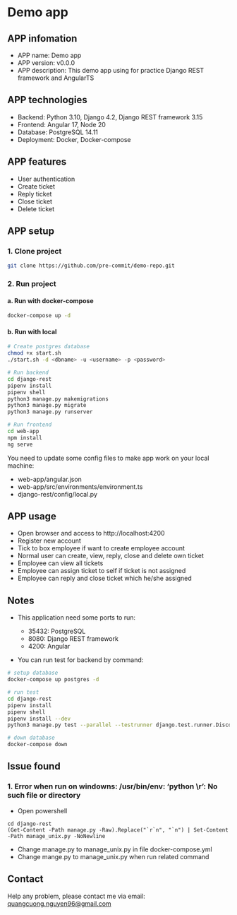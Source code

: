 # Demo app

## APP infomation
- APP name: Demo app
- APP version: v0.0.0
- APP description: This demo app using for practice Django REST framework and AngularTS

## APP technologies
- Backend: Python 3.10, Django 4.2, Django REST framework 3.15
- Frontend: Angular 17, Node 20
- Database: PostgreSQL 14.11
- Deployment: Docker, Docker-compose

## APP features
- User authentication
- Create ticket
- Reply ticket
- Close ticket
- Delete ticket

## APP setup
### 1. Clone project
```bash
git clone https://github.com/pre-commit/demo-repo.git
```

### 2. Run project
#### a. Run with docker-compose
```bash
docker-compose up -d
``` 
#### b. Run with local
```bash
# Create postgres database
chmod +x start.sh
./start.sh -d <dbname> -u <username> -p <password>

# Run backend
cd django-rest
pipenv install
pipenv shell
python3 manage.py makemigrations
python3 manage.py migrate
python3 manage.py runserver

# Run frontend
cd web-app
npm install
ng serve
```

You need to update some config files to make app work on your local machine:
- web-app/angular.json
- web-app/src/environments/environment.ts
- django-rest/config/local.py

## APP usage
- Open browser and access to http://localhost:4200
- Register new account
- Tick to box employee if want to create employee account
- Normal user can create, view, reply, close and delete own ticket
- Employee can view all tickets
- Employee can assign ticket to self if ticket is not assigned
- Employee can reply and close ticket which he/she assigned

## Notes
- This application need some ports to run:
    - 35432: PostgreSQL
    - 8080: Django REST framework
    - 4200: Angular

- You can run test for backend by command:
```bash
# setup database
docker-compose up postgres -d

# run test
cd django-rest
pipenv install
pipenv shell
pipenv install --dev
python3 manage.py test --parallel --testrunner django.test.runner.DiscoverRunner

# down database
docker-compose down
```
## Issue found
### 1. Error when run on windowns: /usr/bin/env: ‘python \r’: No such file or directory
- Open powershell
```base
cd django-rest
(Get-Content -Path manage.py -Raw).Replace("`r`n", "`n") | Set-Content -Path manage_unix.py -NoNewline
```
- Change manage.py to manage_unix.py in file docker-compose.yml
- Change mange.py to manage_unix.py when run related command

## Contact
Help any problem, please contact me via email: quangcuong.nguyen96@gmail.com